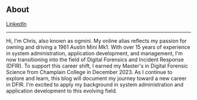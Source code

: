 ## About

[LinkedIn](https://www.linkedin.com/in/christophereng)

---

Hi, I'm Chris, also known as ogmini. My online alias reflects my passion for owning and driving a 1961 Austin Mini Mk1. With over 15 years of experience in system administration, application development, and management, I'm now transitioning into the field of Digital Forensics and Incident Response (DFIR). To support this career shift, I earned my Master's in Digital Forensic Science from Champlain College in December 2023. As I continue to explore and learn, this blog will document my journey toward a new career in DFIR. I'm excited to apply my background in system administration and application development to this evolving field.